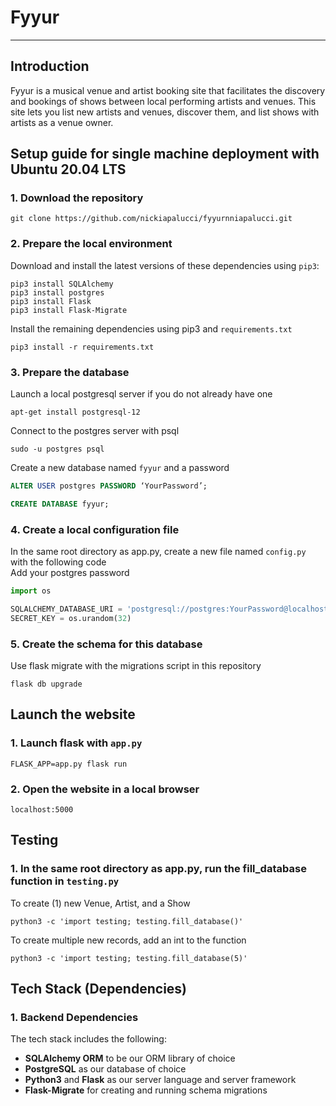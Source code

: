 # Fyyur
-----

## Introduction

Fyyur is a musical venue and artist booking site that facilitates the discovery and bookings of shows between local performing artists and venues. This site lets you list new artists and venues, discover them, and list shows with artists as a venue owner.

## Setup guide for single machine deployment with Ubuntu 20.04 LTS

### 1. Download the repository
```
git clone https://github.com/nickiapalucci/fyyurnniapalucci.git
```
### 2. Prepare the local environment
Download and install the latest versions of these dependencies using `pip3`:
```
pip3 install SQLAlchemy
pip3 install postgres
pip3 install Flask
pip3 install Flask-Migrate
```
Install the remaining dependencies using pip3 and `requirements.txt`
```
pip3 install -r requirements.txt
```
### 3. Prepare the database
Launch a local postgresql server if you do not already have one
```
apt-get install postgresql-12
```
Connect to the postgres server with psql
```
sudo -u postgres psql
```
Create a new database named `fyyur` and a password
```sql
ALTER USER postgres PASSWORD ‘YourPassword’;

CREATE DATABASE fyyur;
```

### 4. Create a local configuration file
In the same root directory as app.py, create a new file named `config.py` with the following code
<BR>
Add your postgres password
```python
import os

SQLALCHEMY_DATABASE_URI = 'postgresql://postgres:YourPassword@localhost:5432/fyyur'
SECRET_KEY = os.urandom(32)
```
### 5. Create the schema for this database
Use flask migrate with the migrations script in this repository
```
flask db upgrade
```
## Launch the website

### 1. Launch flask with `app.py`
```
FLASK_APP=app.py flask run
```
### 2. Open the website in a local browser
```http
localhost:5000
```

## Testing
### 1. In the same root directory as app.py, run the fill_database function in `testing.py`
To create (1) new Venue, Artist, and a Show
```
python3 -c 'import testing; testing.fill_database()'
```
To create multiple new records, add an int to the function
```
python3 -c 'import testing; testing.fill_database(5)'
```

## Tech Stack (Dependencies)

### 1. Backend Dependencies
The tech stack includes the following:
 * **SQLAlchemy ORM** to be our ORM library of choice
 * **PostgreSQL** as our database of choice
 * **Python3** and **Flask** as our server language and server framework
 * **Flask-Migrate** for creating and running schema migrations